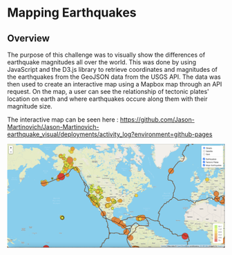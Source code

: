 # Mapping Earthquakes

## Overview

The purpose of this challenge was to visually show the differences of earthquake magnitudes all over the world.  This was done by using JavaScript and the D3.js library to retrieve coordinates and magnitudes of the earthquakes from the GeoJSON data from the USGS API.  The data was then used to create an interactive map using a Mapbox map through an API request.  On the map, a user can see the relationship of tectonic plates' location on earth and where earthquakes occure along them with their magnitude size. 

The interactive map can be seen here : https://github.com/Jason-Martinovich/Jason-Martinovich-earthquake_visual/deployments/activity_log?environment=github-pages

![map](map.png)
